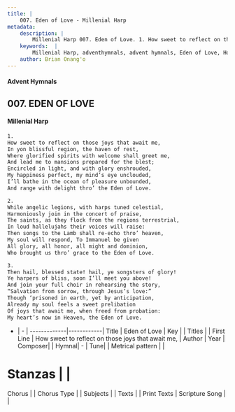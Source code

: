 ```yaml
---
title: |
    007. Eden of Love - Millenial Harp
metadata:
    description: |
        Millenial Harp 007. Eden of Love. 1. How sweet to reflect on those joys that await me, In yon blissful region, the haven of rest, Where glorified spirits with welcome shall greet me, And lead me to mansions prepared for the blest; Encircled in light, and with glory enshrouded, My happiness perfect, my mind’s eye unclouded,  I’ll bathe in the ocean of pleasure unbounded, And range with delight thro’ the Eden of Love.
    keywords:  |
        Millenial Harp, adventhymnals, advent hymnals, Eden of Love, How sweet to reflect on those joys that await me, . 
    author: Brian Onang'o
---
```

#### Advent Hymnals
## 007. EDEN OF LOVE
####  Millenial Harp
```txt
1. 
How sweet to reflect on those joys that await me, 
In yon blissful region, the haven of rest, 
Where glorified spirits with welcome shall greet me, 
And lead me to mansions prepared for the blest; 
Encircled in light, and with glory enshrouded, 
My happiness perfect, my mind’s eye unclouded,  
I’ll bathe in the ocean of pleasure unbounded, 
And range with delight thro’ the Eden of Love.

2. 
While angelic legions, with harps tuned celestial, 
Harmoniously join in the concert of praise, 
The saints, as they flock from the regions terrestrial, 
In loud hallelujahs their voices will raise: 
Then songs to the Lamb shall re-echo thro’ heaven, 
My soul will respond, To Immanuel be given 
All glory, all honor, all might and dominion, 
Who brought us thro’ grace to the Eden of Love.

3. 
Then hail, blessed state! hail, ye songsters of glory! 
Ye harpers of bliss, soon I’ll meet you above! 
And join your full choir in rehearsing the story, 
“Salvation from sorrow, through Jesus’s love:” 
Though ‘prisoned in earth, yet by anticipation, 
Already my soul feels a sweet prelibation 
Of joys that await me, when freed from probation: 
My heart’s now in Heaven, the Eden of Love.
```
- |   -  |
-------------|------------|
Title | Eden of Love |
Key |  |
Titles |  |
First Line | How sweet to reflect on those joys that await me,  |
Author | 
Year | 
Composer|  |
Hymnal|  - |
Tune|  |
Metrical pattern | |
# Stanzas |  |
Chorus |  |
Chorus Type |  |
Subjects |  |
Texts |  |
Print Texts | 
Scripture Song |  |
    
